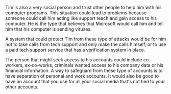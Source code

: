 Tim is also a very social person and trust other people to help him with his computer programs. This situation could lead to problems because someone could call him acting like support teach and gain access to his computer. He is the type that believes that Microsoft would call him and tell him that his computer is sending viruses. 

A system that could protect Tim from these type of attacks would be for him not to take calls from tech support and only make the calls himself, or to use a paid tech support service that has a verification system in place.

The person that might seek access to his accounts could include co-workers, ex-co-works, criminals wanted access to his company data or his financial information. A way to safeguard from these type of accounts is to have separation of personal and work accounts.  It would also be good to have an account that you use for all your social media that's not tied to your other accounts. 
